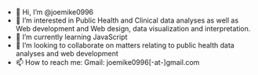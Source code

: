 - 👋 Hi, I’m @joemike0996
- 👀 I’m interested in Public Health and Clinical data analyses as well as Web development and Web design, data visualization and interpretation.
- 🌱 I’m currently learning JavaScript 
- 💞️ I’m looking to collaborate on matters relating to public health data analyses and web development 
- 📫 How to reach me: Gmail: joemike0996[-at-]gmail.com


<!---
joemike0996/joemike0996 is a ✨ special ✨ repository because its `README.md` (this file) appears on your GitHub profile.
You can click the Preview link to take a look at your changes.
--->
